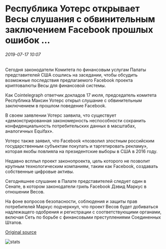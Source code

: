 # Республика Уотерс открывает Весы слушания с обвинительным заключением Facebook прошлых ошибок ...

###### 2019-07-17 10:07

Сегодня законодатели Комитета по финансовым услугам Палаты представителей США сошлись на заседании, чтобы обсудить возможные последствия предлагаемого Facebook проекта криптовалюты Весы для финансовой системы.

Как Cointelegraph ответчик докладов 17 июля, председатель комитета Республика Максин Уотерс открыл слушание с обвинительным заключением в прошлом поведение Facebook.

В своем заявлении Уотерс заявила, что существует «демонстрированная закономерность неспособности сохранить конфиденциальность потребительских данных в масштабах, аналогичных Equifax».

Уотерс также заявил, что Facebook «позволил злостным российским государственным субъектам покупать и таргетировать рекламу», которая якобы повлияла на президентские выборы в США в 2016 году.

Недавно всплыл проект законопроекта, цель которого не позволит крупным технологическим компаниям, таким как Facebook, создавать собственные цифровые активы.

Сегодняшнее слушание в Палате представителей следует один в Сенате, в котором законодатели гриль Facebook Дэвид Маркус в отношении Весов.

На фоне вопросов безопасности, соблюдения и защиты прав потребителей Маркус подчеркнул, что проект Весов будет добиваться надлежащего одобрения и регистрации с соответствующими органами, включая Сеть по борьбе с финансовыми преступлениями Соединенных Штатов.

[Original source](https://cointelegraph.com/news/rep-waters-opens-libra-hearing-with-indictment-of-facebooks-past-mistakes)

![stats](https://c.statcounter.com/11760860/0/a89fa40b/1/ "stats")